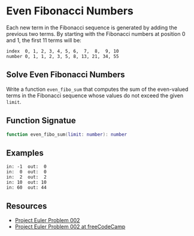 # Even Fibonacci Numbers

Each new term in the Fibonacci sequence is generated by adding the previous two
terms. By starting with the Fibonacci numbers at position 0 and 1, the first 11
terms will be:

```text
index  0, 1, 2, 3, 4, 5, 6,  7,  8,  9, 10
number 0, 1, 1, 2, 3, 5, 8, 13, 21, 34, 55
```

## Solve Even Fibonacci Numbers

Write a function `even_fibo_sum` that computes the sum of the even-valued terms
in the Fibonacci sequence whose values do not exceed the given `limit`.

## Function Signatue

```lua
function even_fibo_sum(limit: number): number
```

## Examples

```text
in: -1  out:  0
in:  0  out:  0
in:  2  out:  2
in: 10  out: 10
in: 60  out: 44
```

## Resources

- [Project Euler Problem 002][0]
- [Project Euler Problem 002 at freeCodeCamp][1]

[0]: https://projecteuler.net/problem=2
[1]: https://www.freecodecamp.org/learn/coding-interview-prep/project-euler/problem-2-even-fibonacci-numbers
